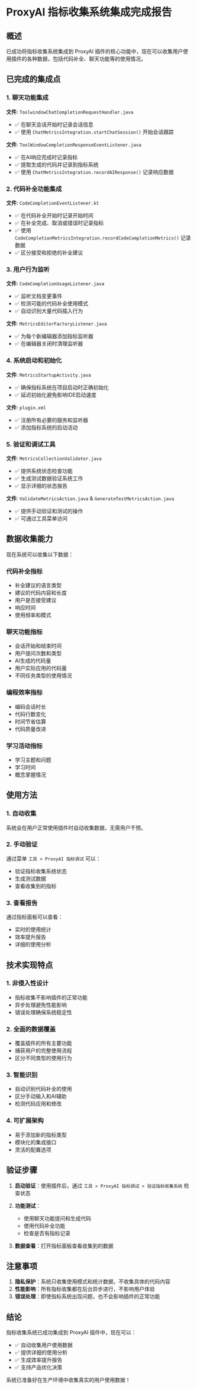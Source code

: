 # ProxyAI 指标收集系统集成完成报告

## 概述

已成功将指标收集系统集成到 ProxyAI 插件的核心功能中，现在可以收集用户使用插件的各种数据，包括代码补全、聊天功能等的使用情况。

## 已完成的集成点

### 1. 聊天功能集成

**文件**: `ToolwindowChatCompletionRequestHandler.java`
- ✅ 在聊天会话开始时记录会话信息
- ✅ 使用 `ChatMetricsIntegration.startChatSession()` 开始会话跟踪

**文件**: `ToolWindowCompletionResponseEventListener.java`
- ✅ 在AI响应完成时记录指标
- ✅ 提取生成的代码并记录到指标系统
- ✅ 使用 `ChatMetricsIntegration.recordAIResponse()` 记录响应数据

### 2. 代码补全功能集成

**文件**: `CodeCompletionEventListener.kt`
- ✅ 在代码补全开始时记录开始时间
- ✅ 在补全完成、取消或错误时记录指标
- ✅ 使用 `CodeCompletionMetricsIntegration.recordCodeCompletionMetrics()` 记录数据
- ✅ 区分接受和拒绝的补全建议

### 3. 用户行为监听

**文件**: `CodeCompletionUsageListener.java`
- ✅ 监听文档变更事件
- ✅ 检测可能的代码补全使用模式
- ✅ 自动识别大量代码插入行为

**文件**: `MetricsEditorFactoryListener.java`
- ✅ 为每个新编辑器添加指标监听器
- ✅ 在编辑器关闭时清理监听器

### 4. 系统启动和初始化

**文件**: `MetricsStartupActivity.java`
- ✅ 确保指标系统在项目启动时正确初始化
- ✅ 延迟初始化避免影响IDE启动速度

**文件**: `plugin.xml`
- ✅ 注册所有必要的服务和监听器
- ✅ 添加指标系统的启动活动

### 5. 验证和调试工具

**文件**: `MetricsCollectionValidator.java`
- ✅ 提供系统状态检查功能
- ✅ 生成测试数据验证系统工作
- ✅ 显示详细的状态报告

**文件**: `ValidateMetricsAction.java` & `GenerateTestMetricsAction.java`
- ✅ 提供手动验证和测试的操作
- ✅ 可通过工具菜单访问

## 数据收集能力

现在系统可以收集以下数据：

### 代码补全指标
- 补全建议的语言类型
- 建议的代码内容和长度
- 用户是否接受建议
- 响应时间
- 使用频率和模式

### 聊天功能指标
- 会话开始和结束时间
- 用户提问次数和类型
- AI生成的代码量
- 用户实际应用的代码量
- 不同任务类型的使用情况

### 编程效率指标
- 编码会话时长
- 代码行数变化
- 时间节省估算
- 代码质量改进

### 学习活动指标
- 学习主题和问题
- 学习时间
- 概念掌握情况

## 使用方法

### 1. 自动收集
系统会在用户正常使用插件时自动收集数据，无需用户干预。

### 2. 手动验证
通过菜单 `工具 > ProxyAI 指标调试` 可以：
- 验证指标收集系统状态
- 生成测试数据
- 查看收集到的指标

### 3. 查看报告
通过指标面板可以查看：
- 实时的使用统计
- 效率提升报告
- 详细的使用分析

## 技术实现特点

### 1. 非侵入性设计
- 指标收集不影响插件的正常功能
- 异步处理避免性能影响
- 错误处理确保系统稳定性

### 2. 全面的数据覆盖
- 覆盖插件的所有主要功能
- 捕获用户的完整使用流程
- 区分不同类型的使用行为

### 3. 智能识别
- 自动识别代码补全的使用
- 区分手动输入和AI辅助
- 检测代码应用和修改

### 4. 可扩展架构
- 易于添加新的指标类型
- 模块化的集成接口
- 灵活的配置选项

## 验证步骤

1. **启动验证**：使用插件后，通过 `工具 > ProxyAI 指标调试 > 验证指标收集系统` 检查状态

2. **功能测试**：
   - 使用聊天功能提问和生成代码
   - 使用代码补全功能
   - 检查是否有指标记录

3. **数据查看**：打开指标面板查看收集到的数据

## 注意事项

1. **隐私保护**：系统只收集使用模式和统计数据，不收集具体的代码内容
2. **性能影响**：所有指标收集都在后台异步进行，不影响用户体验
3. **错误处理**：即使指标系统出现问题，也不会影响插件的正常功能

## 结论

指标收集系统已成功集成到 ProxyAI 插件中，现在可以：
- ✅ 自动收集用户使用数据
- ✅ 提供详细的使用分析
- ✅ 生成效率提升报告
- ✅ 支持产品优化决策

系统已准备好在生产环境中收集真实的用户使用数据！
